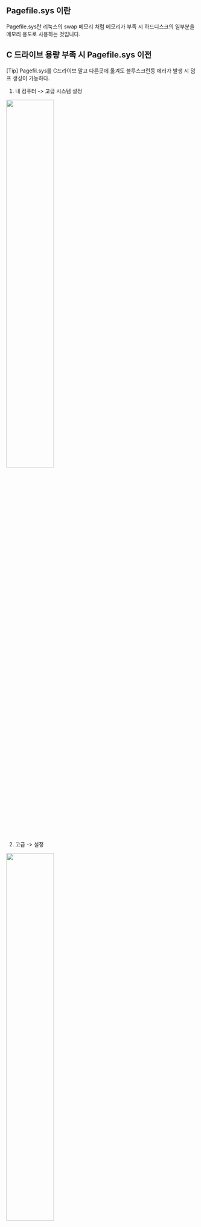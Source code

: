 ## Pagefile.sys 이란

Pagefile.sys란 리눅스의 swap 메모리 처럼 메모리가 부족 시 하드디스크의 일부분을 메모리 용도로 사용하는 것입니다.


## C 드라이브 용량 부족 시 Pagefile.sys 이전

[Tip] Pagefil.sys를 C드라이브 말고 다른곳에 옮겨도 블루스크린등 에러가 발생 시 덤프 생성이 가능하다.

1. 내 컴퓨터 -> 고급 시스템 설정

<img src="https://user-images.githubusercontent.com/38831314/125555306-7b36c4d0-3234-472b-a233-1ec27db66be7.png" width="50%" height="50%"/>

2. 고급 -> 설정

<img src="https://user-images.githubusercontent.com/38831314/125555349-dbf68f88-0cca-48ed-bb8f-5243ae4dc080.png" width="50%" height="50%"/>

3. 변경

<img src="https://user-images.githubusercontent.com/38831314/125555399-7aaa48d7-9df6-4d7d-a4c1-6bc278f3217b.png" width="50%" height="50%"/>

4. 기존의 C 드라이브 페이징 파일 없음 설정 클릭 -> 상단에 페이징 파일 크기(MB)에서 없는걸 확인

<img src="https://user-images.githubusercontent.com/38831314/125555430-d78f3430-f2de-4f58-b2f2-9f8c6cc736a5.png" width="50%" height="50%"/>

5. 옮기려는 드라이브에 -> 시스템이 관리하는 크기 클릭 -> 페이징 파일 크기(MB) [시스템에서 관리] 확인 

<img src="https://user-images.githubusercontent.com/38831314/125555537-f6421140-980a-428e-bac0-5f22ed3ab984.png" width="50%" height="50%"/>

# !! 리부팅이 필요한 작업
<span style="color:red">붉은 색</span>
